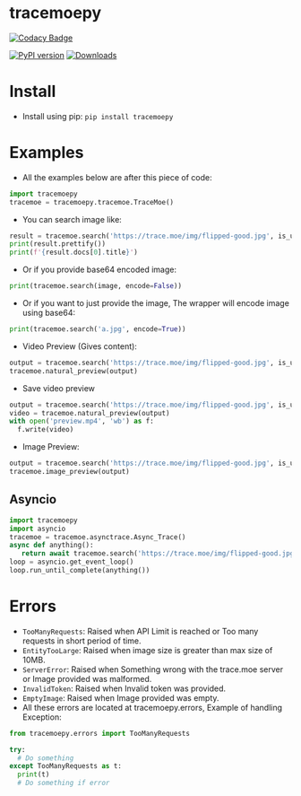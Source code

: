 # tracemoepy

[![Codacy Badge](https://app.codacy.com/project/badge/Grade/527bf31631e3494493951dda87479d9b)](https://www.codacy.com/manual/DragSama/tracemoepy?utm_source=github.com&amp;utm_medium=referral&amp;utm_content=DragSama/tracemoepy&amp;utm_campaign=Badge_Grade)

[![PyPI version](https://img.shields.io/pypi/v/tracemoepy?color=bright-green)](https://pypi.org/project/tracemoepy/)
[![Downloads](https://img.shields.io/pypi/dd/tracemoepy)](https://pypi.org/project/tracemoepy/)

# Install
- Install using pip: `pip install tracemoepy`

# Examples
- All the examples below are after this piece of code:
```python
import tracemoepy
tracemoe = tracemoepy.tracemoe.TraceMoe()
```

- You can search image like:
```python
result = tracemoe.search('https://trace.moe/img/flipped-good.jpg', is_url = True)
print(result.prettify())
print(f'{result.docs[0].title}')
```

- Or if you provide base64 encoded image:
```python
print(tracemoe.search(image, encode=False))
```
- Or if you want to just provide the image, The wrapper will encode image using base64:
```python
print(tracemoe.search('a.jpg', encode=True))
```
- Video Preview (Gives content):
```python
output = tracemoe.search('https://trace.moe/img/flipped-good.jpg', is_url = True)
tracemoe.natural_preview(output)
```
- Save video preview
```python
output = tracemoe.search('https://trace.moe/img/flipped-good.jpg', is_url = True)
video = tracemoe.natural_preview(output)
with open('preview.mp4', 'wb') as f:
  f.write(video)
```
- Image Preview:
```python
output = tracemoe.search('https://trace.moe/img/flipped-good.jpg', is_url = True)
tracemoe.image_preview(output)
```

## Asyncio
```python
import tracemoepy
import asyncio
tracemoe = tracemoe.asynctrace.Async_Trace()
async def anything():
   return await tracemoe.search('https://trace.moe/img/flipped-good.jpg', is_url = True)
loop = asyncio.get_event_loop()
loop.run_until_complete(anything())
```   
# Errors

- `TooManyRequests`: Raised when API Limit is reached or Too many requests in short period of time.
- `EntityTooLarge`: Raised when image size is greater than max size of 10MB.
- `ServerError`: Raised when Something wrong with the trace.moe server or Image provided was malformed.
- `InvalidToken`: Raised when Invalid token was provided.
- `EmptyImage`: Raised when Image provided was empty.
- All these errors are located at tracemoepy.errors, Example of handling Exception:
```python
from tracemoepy.errors import TooManyRequests

try:
  # Do something
except TooManyRequests as t:
  print(t)
  # Do something if error
```
